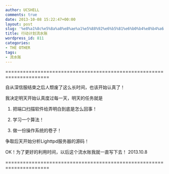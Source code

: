 ```yaml
---
author: UCSHELL
comments: true
date: 2013-10-08 15:22:47+00:00
layout: post
slug: '%e8%a1%8c%e5%8a%a8%e8%ae%a1%e5%88%92%e6%b5%81%e6%b0%b4%e8%b4%a6'
title: 行动计划流水账
wordpress_id: 811
categories:
- THE OTHER
tags:
- 流水账
---
```


=====================================================================

自从深信服结束之后人颓废了这么长时间，也该开始认真了！

我决定明天开始认真度过每一天，明天的任务就是

1. 把端口扫描软件给弄明白到底是怎么回事！

2. 学习一个算法！

3. 做一份操作系统的卷子！

争取后天开始分析Lighttpd服务器的源码！

OK！为了更好的利用时间，以后这个流水账我就一直写下去！
2013.10.8

=====================================================================

